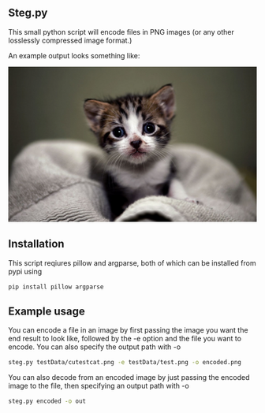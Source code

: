 ## Steg.py

This small python script will encode files in PNG images (or any other losslessly compressed image format.) 

An example output looks something like:

![demo result](encoded_cutestcat.png)

## Installation

This script reqiures pillow and argparse, both of which can be installed from pypi using
```bash
pip install pillow argparse
```

## Example usage

You can encode a file in an image by first passing the image you want the end result to look like, followed by the -e option and the file you want to encode. You can also specify the output path with -o
```bash
steg.py testData/cutestcat.png -e testData/test.png -o encoded.png
```

You can also decode from an encoded image by just passing the encoded image to the file, then specifying an output path with -o
```bash
steg.py encoded -o out
```
